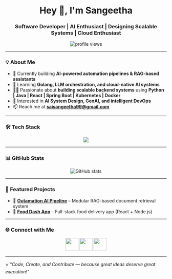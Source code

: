 <h1 align="center">Hey 👋, I'm Sangeetha</h1>
<h3 align="center">Software Developer | AI Enthusiast | Designing Scalable Systems | Cloud Enthusiast </h3>

<p align="center">
  <img src="https://komarev.com/ghpvc/?username=sssangeetha&label=Profile%20views&color=0e75b6&style=flat" alt="profile views" />
</p>

---

### 💡 About Me
- 🔭 Currently building **AI-powered automation pipelines & RAG-based assistants**  
- 🌱 Learning **Golang, LLM orchestration, and cloud-native AI systems**  
- 👩‍💻 Passionate about **building scalable backend systems** using **Python | Java | React | Spring Boot | Kubernetes | Docker**  
- 🧠 Interested in **AI System Design, GenAI, and intelligent DevOps**  
- 📫 Reach me at **saisangeetha99@gmail.com**

---

### 🛠️ Tech Stack
<p align="center">
  <img src="https://skillicons.dev/icons?i=python,java,react,nodejs,spring,docker,kubernetes,aws,azure,git,linux,html,css,javascript" />
</p>

---

### 📊 GitHub Stats
<p align="center">
  <img src="https://github-readme-stats.vercel.app/api?username=sssangeetha&show_icons=true&theme=radical" alt="GitHub stats" />
</p>

---

### 🚀 Featured Projects
- 🧩 **[Outamation AI Pipeline](https://github.com/sssangeetha/outamation-ai-pipeline)** – Modular RAG-based document retrieval system  
- 🍔 **[Food Dash App](https://github.com/sssangeetha/Food-Dash-App)** – Full-stack food delivery app (React + Node.js)  

---

### 🌐 Connect with Me
<p align="center">
  <a href="https://www.linkedin.com/in/srisaisangeetha/"><img src="https://skillicons.dev/icons?i=linkedin" height="40"/></a>
  <a href="https://medium.com/@saisangeetha99"><img src="https://skillicons.dev/icons?i=medium" height="40"/></a>
  <a href="mailto:saisangeetha99@gmail.com"><img src="https://skillicons.dev/icons?i=gmail" height="40"/></a>
</p>

---

⭐️ *"Code, Create, and Contribute — because great ideas deserve great execution!"*
